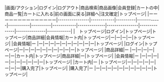 |画面/アクション|ログイン|ログアウト|商品検索|商品画像|会員登録|カートの中|商品一覧|カートに入れる|前の画面に戻る|詳細へ|注文確定|トップページ|
|ーーーーーーーーーーーーーー|----------------|------------|----------|------------|-----------|----------|------------|--------------|----------------|--------------|---------------|------------|
|　トップページ|ログイン|トップページ|トップページ|商品詳細|会員情報|カート内|トップページ|ー|ー|ー|ー|トップページ|
|会員情報|ー          |ー|ー|ー|ー|ー|ー|ー|ー|ー|ー|トップページ|
|ログイン|トップページ|ー|ー|ー|ー|ー|ー|ー|ー|ー|ー|トップページ|
|商品詳細|ー       |ー|ー|ー|ー|ー|ー|カート内|トップページ|商品詳細|ー|トップページ|
|会員情報|ー     |ー|ー|ー|ー|ー|ー|ー|ー|ー|ー|トップページ|
|カート内|ー      |トップページ|ー|ー|ー|ー|ー|ー|ー|ー|購入完了|トップページ|
|購入完了|ー         |ー|ー|ー|ー|ー|ー|ー|ー|ー|ー|トップページ|

